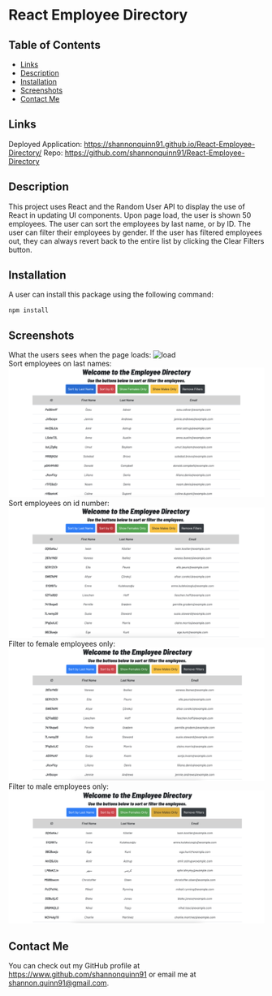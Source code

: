 # React Employee Directory
  ## Table of Contents
  - [Links](#links)
  - [Description](#description)
  - [Installation](#installation)
  - [Screenshots](#contributors)
  - [Contact Me](#contact-me)

  ## Links
  Deployed Application: https://shannonquinn91.github.io/React-Employee-Directory/
  Repo: https://github.com/shannonquinn91/React-Employee-Directory
  ## Description
  This project uses React and the Random User API to display the use of React in updating UI components. Upon page load, the user is shown 50 employees. The user can sort the employees by last name, or by ID. The user can filter their employees by gender. If the user has filtered employees out, they can always revert back to the entire list by clicking the Clear Filters button.    
  

  ## Installation
  A user can install this package using the following command:
  ```
  npm install
  ```
  

  ## Screenshots
  What the users sees when the page loads:
  ![load](assests/load.png)  
  Sort employees on last names:
  ![lastnames](assets/lastnames.png)  
  Sort employees on id number: 
  ![ids](assets/ids.png)  
  Filter to female employees only: 
  ![females](assets/females.png)  
  Filter to male employees only:
  ![males](assets/males.png)

  
  ## Contact Me
  You can check out my GitHub profile at https://www.github.com/shannonquinn91 or email me at shannon.quinn91@gmail.com.
  